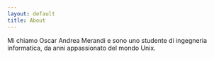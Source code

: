 ```yaml
---
layout: default
title: About
---
```

Mi chiamo Oscar Andrea Merandi e sono uno studente di ingegneria informatica,
da anni appassionato del mondo Unix.
